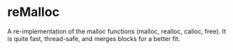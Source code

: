 reMalloc
========

A re-implementation of the malloc functions (malloc, realloc, calloc, free). It is quite fast, thread-safe, and merges blocks for a better fit.